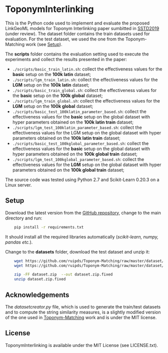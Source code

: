 # ToponymInterlinking
This is the Python code used to implement and evaluate the proposed LinkGeoML models for Toponym Interlinking paper sumbitted in [SSTD2019](http://sstd2019.org/) (under review). The dataset folder contains the train datasets used for evaluation. For the test dataset, we used the one from the Toponym-Matching work (see [Setup](./README.md#setup)).

The **scripts** folder contains the evaluation setting used to execute the experiments and collect the results presented in the paper:
  - `./scripts/basic_train_latin.sh`: collect the effectiveness values for the **basic** setup on the **100k latin** dataset;
  - `./scripts/lgm_train_latin.sh`: collect the effectiveness values for the **LGM** setup on the **100k latin** dataset;
  - `./scripts/basic_train_global.sh`: collect the effectiveness values for the **basic** setup on the **100k global** dataset;
  - `./scripts/lgm_train_global.sh`: collect the effectiveness values for the **LGM** setup on the **100k global** dataset;
  - `./scripts/basic_test_100klatin_parameter_based.sh`: collect the effectiveness values for the **basic** setup on the global dataset with hyper parameters obtained on the **100k latin train** dataset;
  - `./scripts/lgm_test_100klatin_parameter_based.sh`: collect the effectiveness values for the LGM setup on the global dataset with hyper parameters obtained on the **100k latin train** dataset;
  - `./scripts/basic_test_100kglobal_parameter_based.sh`: collect the effectiveness values for the **basic** setup on the global dataset with hyper parameters obtained on the **100k global train** dataset;
  - `./scripts/lgm_test_100kglobal_parameter_based.sh`: collect the effectiveness values for the **LGM** setup on the global dataset with hyper parameters obtained on the **100k global train** dataset;

The source code was tested using Python 2.7 and Scikit-Learn 0.20.3 on a Linux server.

Setup
------------

Download the latest version from the [GitHub repository](https://github.com/LinkGeoML/ToponymInterlinking.git), change to the main directory and run:

```bash
    pip install -r requirements.txt
```

It should install all the required libraries automatically (*scikit-learn, numpy, pandas etc.*).

Change to the **datasets** folder, download the test dataset and unzip it:
```bash
    wget https://github.com/ruipds/Toponym-Matching/raw/master/dataset/dataset.zip
    wget https://github.com/ruipds/Toponym-Matching/raw/master/dataset/dataset.z01

    zip -FF dataset.zip  --out dataset.zip.fixed
    unzip dataset.zip.fixed
```

## Acknowledgements
The *datasetcreator.py* file, which is used to generate the train/test datasets and to compute the string similarity measures, is a slightly modified version of the one used in [Toponym-Matching](https://github.com/ruipds/Toponym-Matching) work and is under the MIT license.

## License
ToponymInterlinking is available under the MIT License (see LICENSE.txt).  

